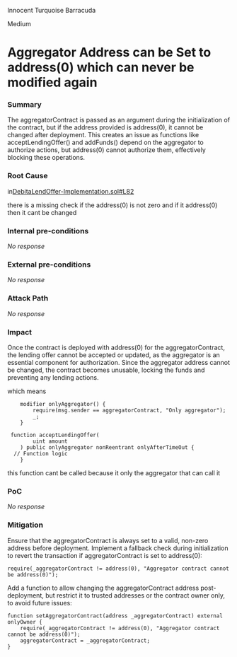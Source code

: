 Innocent Turquoise Barracuda

Medium

# Aggregator Address can be  Set to address(0)  which can never be modified again

### Summary

The aggregatorContract is passed as an argument during the initialization of the contract, but if the address provided is address(0), it cannot be changed after deployment. This creates an issue as functions like acceptLendingOffer() and addFunds() depend on the aggregator to authorize actions, but address(0) cannot authorize them, effectively blocking these operations.


### Root Cause

in[DebitaLendOffer-Implementation.sol#L82]( https://github.com/sherlock-audit/2024-11-debita-finance-v3/blob/main/Debita-V3-Contracts/contracts/DebitaLendOffer-Implementation.sol#L82)

there is a missing check if the address(0) is not zero  and if it  address(0) then it cant be changed

### Internal pre-conditions

_No response_

### External pre-conditions

_No response_

### Attack Path

_No response_

### Impact

Once the contract is deployed with address(0) for the aggregatorContract, the lending offer cannot be accepted or updated, as the aggregator is an essential component for authorization. Since the aggregator address cannot be changed, the contract becomes unusable, locking the funds and preventing any lending actions.

which means 

```solidity
    modifier onlyAggregator() {
        require(msg.sender == aggregatorContract, "Only aggregator");
        _;
    }
```

```solidity
 function acceptLendingOffer(
        uint amount
    ) public onlyAggregator nonReentrant onlyAfterTimeOut {
  // Function logic
    }
```
this function cant be called because it only the aggregator that can call it 

### PoC

_No response_

### Mitigation

Ensure that the aggregatorContract is always set to a valid, non-zero address before deployment.
Implement a fallback check during initialization to revert the transaction if aggregatorContract is set to address(0):

```solidity
require(_aggregatorContract != address(0), "Aggregator contract cannot be address(0)");
```

Add a function to allow changing the aggregatorContract address post-deployment, but restrict it to trusted addresses or the contract owner only, to avoid future issues:

```solidity
function setAggregatorContract(address _aggregatorContract) external onlyOwner {
    require(_aggregatorContract != address(0), "Aggregator contract cannot be address(0)");
    aggregatorContract = _aggregatorContract;
}
```